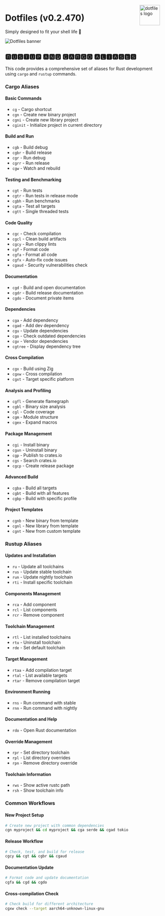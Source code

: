 <!-- markdownlint-disable MD033 MD041 MD043 -->
<img
  src="https://kura.pro/dotfiles/v2/images/logos/dotfiles.svg"
  alt="dotfiles logo"
  width="66"
  align="right"
/>
<!-- markdownlint-enable MD033 MD041 -->

# Dotfiles (v0.2.470)

Simply designed to fit your shell life 🐚

![Dotfiles banner][banner]

## 🆁🆄🆂🆃🆄🅿 🅰🅽🅳 🅲🅰🆁🅶🅾 🅰🅻🅸🅰🆂🅴🆂

This code provides a comprehensive set of aliases for Rust development
using `cargo` and `rustup` commands.

### Cargo Aliases

#### Basic Commands

- `cg` - Cargo shortcut
- `cgn` - Create new binary project
- `cgni` - Create new library project
- `cginit` - Initialize project in current directory

#### Build and Run

- `cgb` - Build debug
- `cgbr` - Build release
- `cgr` - Run debug
- `cgrr` - Run release
- `cgw` - Watch and rebuild

#### Testing and Benchmarking

- `cgt` - Run tests
- `cgtr` - Run tests in release mode
- `cgbh` - Run benchmarks
- `cgta` - Test all targets
- `cgtt` - Single threaded tests

#### Code Quality

- `cgc` - Check compilation
- `cgcl` - Clean build artifacts
- `cgcy` - Run clippy lints
- `cgf` - Format code
- `cgfa` - Format all code
- `cgfx` - Auto-fix code issues
- `cgaud` - Security vulnerabilities check

#### Documentation

- `cgd` - Build and open documentation
- `cgdr` - Build release documentation
- `cgdo` - Document private items

#### Dependencies

- `cga` - Add dependency
- `cgad` - Add dev dependency
- `cgu` - Update dependencies
- `cgo` - Check outdated dependencies
- `cgv` - Vendor dependencies
- `cgtree` - Display dependency tree

#### Cross Compilation

- `cgx` - Build using Zig
- `cgxw` - Cross compilation
- `cgxt` - Target specific platform

#### Analysis and Profiling

- `cgfl` - Generate flamegraph
- `cgbl` - Binary size analysis
- `cgl` - Code coverage
- `cgm` - Module structure
- `cgex` - Expand macros

#### Package Management

- `cgi` - Install binary
- `cgun` - Uninstall binary
- `cgp` - Publish to crates.io
- `cgs` - Search crates.io
- `cgcp` - Create release package

#### Advanced Build

- `cgba` - Build all targets
- `cgbt` - Build with all features
- `cgbp` - Build with specific profile

#### Project Templates

- `cgnb` - New binary from template
- `cgnl` - New library from template
- `cgnt` - New from custom template

### Rustup Aliases

#### Updates and Installation

- `ru` - Update all toolchains
- `rus` - Update stable toolchain
- `run` - Update nightly toolchain
- `rti` - Install specific toolchain

#### Components Management

- `rca` - Add component
- `rcl` - List components
- `rcr` - Remove component

#### Toolchain Management

- `rtl` - List installed toolchains
- `rtu` - Uninstall toolchain
- `rde` - Set default toolchain

#### Target Management

- `rtaa` - Add compilation target
- `rtal` - List available targets
- `rtar` - Remove compilation target

#### Environment Running

- `rns` - Run command with stable
- `rnn` - Run command with nightly

#### Documentation and Help

- `rdo` - Open Rust documentation

#### Override Management

- `rpr` - Set directory toolchain
- `rpl` - List directory overrides
- `rpn` - Remove directory override

#### Toolchain Information

- `rws` - Show active rustc path
- `rsh` - Show toolchain info

### Common Workflows

#### New Project Setup

```bash
# Create new project with common dependencies
cgn myproject && cd myproject && cga serde && cgad tokio
```

#### Release Workflow

```bash
# Check, test, and build for release
cgcy && cgt && cgbr && cgaud
```

#### Documentation Update

```bash
# Format code and update documentation
cgfa && cgd && cgdo
```

#### Cross-compilation Check

```bash
# Check build for different architecture
cgxw check --target aarch64-unknown-linux-gnu
```

[banner]: https://kura.pro/dotfiles/v2/images/titles/title-dotfiles.svg
